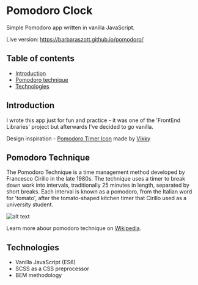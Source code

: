 # Pomodoro Clock

Simple Pomodoro app written in vanilla JavaScript.

Live version: https://barbaraszott.github.io/pomodoro/

## Table of contents 

- [Introduction](#introduction)
- [Pomodoro technique](#pomodoro-technique)
- [Technologies](#technologies)

## Introduction

I wrote this app just for fun and practice - it was one of the 'FrontEnd Libraries' project but afterwards I've decided to go vanilla.

Design inspiration - [Pomodoro Timer Icon](https://dribbble.com/shots/3065272-Pomodoro-Timer-Launcher-Icon) made by [Vikky](https://dribbble.com/vikky)

## Pomodoro Technique

The Pomodoro Technique is a time management method developed by Francesco Cirillo in the late 1980s. The technique uses a timer to break down work into intervals, traditionally 25 minutes in length, separated by short breaks. Each interval is known as a pomodoro, from the Italian word for 'tomato', after the tomato-shaped kitchen timer that Cirillo used as a university student.

![alt text](https://upload.wikimedia.org/wikipedia/commons/thumb/3/34/Il_pomodoro.jpg/330px-Il_pomodoro.jpg "Pomodoro Timer Image")

Learn more abour pomodoro technique on [Wikipedia](https://en.wikipedia.org/wiki/Pomodoro_Technique).

## Technologies

- Vanilla JavaScript (ES6)
- SCSS as a CSS preprocessor
- BEM methodology
